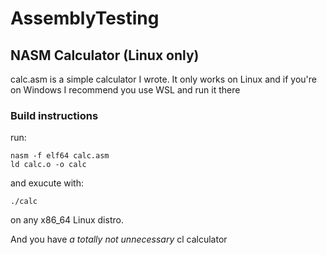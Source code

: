 # AssemblyTesting
## NASM Calculator (Linux only)
calc.asm is a simple calculator I wrote. 
It only works on Linux and if you're on Windows I recommend you use WSL and run it there
### Build instructions
run:
``` 
nasm -f elf64 calc.asm
ld calc.o -o calc
```
and exucute with:
```
./calc
```
on any x86_64 Linux distro.

And you have *a totally not unnecessary* cl calculator 
